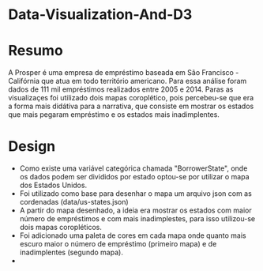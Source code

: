 # Data-Visualization-And-D3

# Resumo
A Prosper é uma empresa de empréstimo baseada em São Francisco - Califórnia que atua em todo território americano. 
Para essa análise foram dados de 111 mil empréstimos realizados entre 2005 e 2014. Paras as visualizaçes foi utilizado
dois mapas coroplético, pois percebeu-se que era a forma mais didátiva para a narrativa, que consiste em mostrar os estados que mais pegaram empréstimo e os estados mais inadimplentes. 

# Design
 - Como existe uma variável categórica chamada "BorrowerState", onde os dados podem ser divididos por estado optou-se por utilizar o mapa dos Estados Unidos.
 - Foi utilizado como base para desenhar o mapa um arquivo json com as cordenadas (data/us-states.json)
 - A partir do mapa desenhado, a ideia era mostrar os estados com maior número de empréstimos e com mais inadimplestes, para isso utilizou-se dois mapas coropléticos.
 - Foi adicionado uma paleta de cores em cada mapa onde quanto mais escuro maior o número de empréstimo (primeiro mapa) e de inadimplentes (segundo mapa).
 - 
